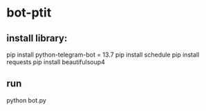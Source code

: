 # bot-ptit
## install library:
pip install python-telegram-bot = 13.7
pip install schedule
pip install requests
pip install beautifulsoup4
## run
python bot.py
